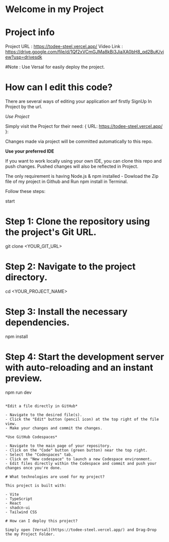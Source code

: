 # Welcome in my Project

# Project info

Project URL : https://todee-steel.vercel.app/
Video Link : https://drive.google.com/file/d/1Qf2xVCmGJMa8kBi3JiaXA0bH8_qd2BuK/view?usp=drivesdk 

#Note : Use Versal for easily deploy the project.

# How can I edit this code?

There are several ways of editing your application anf firstly SignUp In Project by the url.

*Use Project*

Simply visit the Project for their need: { URL: https://todee-steel.vercel.app/ }: 

Changes made via project will be committed automatically to this repo.

**Use your preferred IDE**

If you want to work locally using your own IDE, you can clone this repo and push changes. Pushed changes will also be reflected in Project.

The only requirement is having Node.js & npm installed - Dowload the Zip file of my project in Github and Run npm install in Terminal.

Follow these steps:

start

# Step 1: Clone the repository using the project's Git URL.
git clone <YOUR_GIT_URL>

# Step 2: Navigate to the project directory.
cd <YOUR_PROJECT_NAME>

# Step 3: Install the necessary dependencies.
npm install

# Step 4: Start the development server with auto-reloading and an instant preview.
npm run dev
```

*Edit a file directly in GitHub*

- Navigate to the desired file(s).
- Click the "Edit" button (pencil icon) at the top right of the file view.
- Make your changes and commit the changes.

*Use GitHub Codespaces*

- Navigate to the main page of your repository.
- Click on the "Code" button (green button) near the top right.
- Select the "Codespaces" tab.
- Click on "New codespace" to launch a new Codespace environment.
- Edit files directly within the Codespace and commit and push your changes once you're done.

# What technologies are used for my project?

This project is built with:

- Vite
- TypeScript
- React
- shadcn-ui
- Tailwind CSS

# How can I deploy this project?

Simply open [Versal](https://todee-steel.vercel.app/) and Drag-Drop the my Project Folder.


